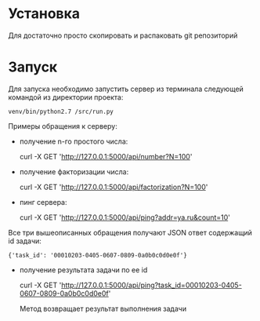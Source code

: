 Установка
=========

Для достаточно просто скопировать и распаковать git репозиторий


Запуск
======

Для запуска необходимо запустить сервер из терминала следующей командой из директории проекта:

    venv/bin/python2.7 /src/run.py

Примеры обращения к серверу:

  - получение n-го простого числа:

    curl -X GET 'http://127.0.0.1:5000/api/number?N=100'

  - получение факторизации числа:

    curl -X GET 'http://127.0.0.1:5000/api/factorization?N=100'

  - пинг сервера:

    curl -X GET 'http://127.0.0.1:5000/api/ping?addr=ya.ru&count=10'

  Все три вышеописанных обращения получают JSON ответ содержащий id задачи:

    {'task_id': '00010203-0405-0607-0809-0a0b0c0d0e0f'}

  - получение результата задачи по ее id

    curl -X GET 'http://127.0.0.1:5000/api/ping?task_id=00010203-0405-0607-0809-0a0b0c0d0e0f'

    Метод возвращает результат выполнения задачи

